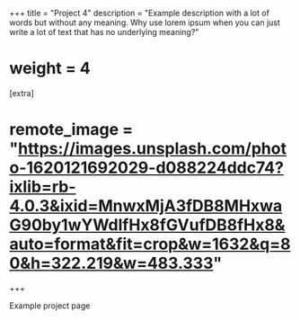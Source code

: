 +++
title = "Project 4"
description = "Example description with a lot of words but without any meaning. Why use lorem ipsum when you can just write a lot of text that has no underlying meaning?"
# weight = 4

[extra]
# remote_image = "https://images.unsplash.com/photo-1620121692029-d088224ddc74?ixlib=rb-4.0.3&ixid=MnwxMjA3fDB8MHxwaG90by1wYWdlfHx8fGVufDB8fHx8&auto=format&fit=crop&w=1632&q=80&h=322.219&w=483.333"
+++

Example project page
